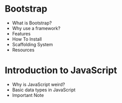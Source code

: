 # Bootstrap
* What is Bootstrap?
* Why use a framework?
* Features
* How To Install
* Scaffolding System
* Resources

# Introduction to JavaScript
* Why is JavaScript weird?
* Basic data types in JavaScript
* Important Note
